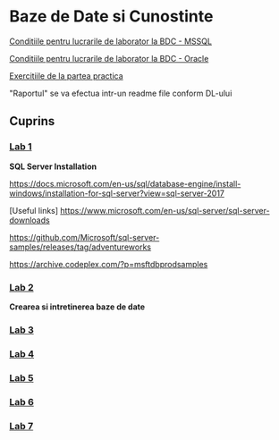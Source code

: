 # Baze de Date si Cunostinte
[Conditiile pentru lucrarile de laborator la BDC - MSSQL](https://drive.google.com/open?id=0B-b6xKAweMRhbGZHT2V5MlJHZDQ)

[Conditiile pentru lucrarile de laborator la BDC - Oracle](https://drive.google.com/open?id=0B-b6xKAweMRhY1I0ellOdWRqekE)

[Exercitiile de la partea practica](https://drive.google.com/file/d/0B-b6xKAweMRhaEVtVWtSa0E0V3c/view?usp=sharing)


 "Raportul" se va efectua intr-un readme file conform DL-ului
## Cuprins

### [Lab 1](https://github.com/BestMujik/BDC_labs/blob/master/BDC_LAB%231.md)
**SQL Server Installation**

https://docs.microsoft.com/en-us/sql/database-engine/install-windows/installation-for-sql-server?view=sql-server-2017
  
[Useful links]
https://www.microsoft.com/en-us/sql-server/sql-server-downloads

https://github.com/Microsoft/sql-server-samples/releases/tag/adventureworks

https://archive.codeplex.com/?p=msftdbprodsamples


### [Lab 2](https://github.com/BestMujik/BDC_labs/blob/master/BDC_LAB%232.md)
**Crearea si intretinerea baze de date**

### [Lab 3]()

### [Lab 4]()

### [Lab 5]()


### [Lab 6]()


### [Lab 7]()

  

